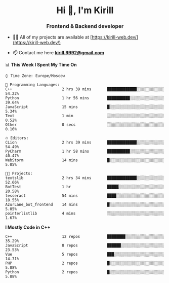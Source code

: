 <h1 align="center">Hi 👋, I'm Kirill</h1>
<h3 align="center">Frontend & Backend developer</h3>

- 👨‍💻 All of my projects are available at [https://kirill-web.dev/](https://kirill-web.dev/)

- 📫 Contact me here **kirill.9992@gmail.com**











<!--START_SECTION:waka-->
📊 **This Week I Spent My Time On** 

```text
⌚︎ Time Zone: Europe/Moscow

💬 Programming Languages: 
C++                      2 hrs 39 mins       █████████████░░░░░░░░░░░░   54.22% 
Python                   1 hr 56 mins        ██████████░░░░░░░░░░░░░░░   39.64% 
JavaScript               15 mins             █░░░░░░░░░░░░░░░░░░░░░░░░   5.34% 
Text                     1 min               ░░░░░░░░░░░░░░░░░░░░░░░░░   0.52% 
Other                    0 secs              ░░░░░░░░░░░░░░░░░░░░░░░░░   0.16%

🔥 Editors: 
CLion                    2 hrs 39 mins       █████████████░░░░░░░░░░░░   54.49% 
PyCharm                  1 hr 58 mins        ██████████░░░░░░░░░░░░░░░   40.47% 
WebStorm                 14 mins             █░░░░░░░░░░░░░░░░░░░░░░░░   5.05%

🐱‍💻 Projects: 
textslib                 2 hrs 34 mins       █████████████░░░░░░░░░░░░   52.66% 
BotTest                  1 hr                █████░░░░░░░░░░░░░░░░░░░░   20.58% 
tesseract                54 mins             ████░░░░░░░░░░░░░░░░░░░░░   18.55% 
AzurLane_bot_frontend    14 mins             █░░░░░░░░░░░░░░░░░░░░░░░░   5.05% 
pointerlistlib           4 mins              ░░░░░░░░░░░░░░░░░░░░░░░░░   1.67%

```

**I Mostly Code in C++** 

```text
C++                      12 repos            ████████░░░░░░░░░░░░░░░░░   35.29% 
JavaScript               8 repos             ██████░░░░░░░░░░░░░░░░░░░   23.53% 
Vue                      5 repos             ███░░░░░░░░░░░░░░░░░░░░░░   14.71% 
PHP                      2 repos             █░░░░░░░░░░░░░░░░░░░░░░░░   5.88% 
Python                   2 repos             █░░░░░░░░░░░░░░░░░░░░░░░░   5.88%

```



<!--END_SECTION:waka-->
